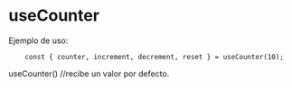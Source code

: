 # useCounter

Ejemplo de uso:

```
    const { counter, increment, decrement, reset } = useCounter(10);
```

useCounter() //recibe un valor por defecto.